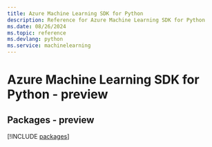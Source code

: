 ```yaml
---
title: Azure Machine Learning SDK for Python
description: Reference for Azure Machine Learning SDK for Python
ms.date: 08/26/2024
ms.topic: reference
ms.devlang: python
ms.service: machinelearning
---
```

# Azure Machine Learning SDK for Python - preview
## Packages - preview
[!INCLUDE [packages](machine-learning-index.md)]
